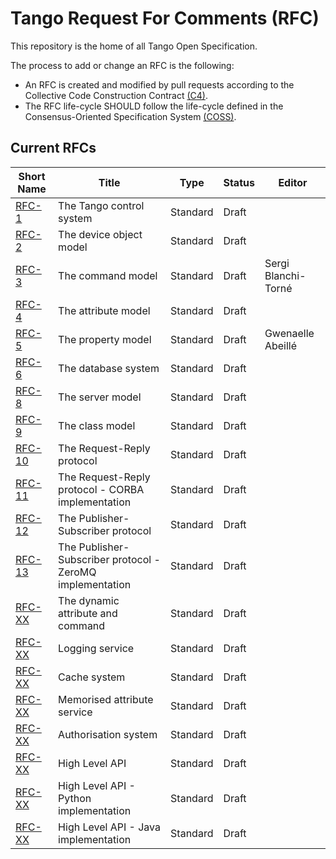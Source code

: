# Tango Request For Comments (RFC)

This repository is the home of all Tango Open Specification.

The process to add or change an RFC is the following:

- An RFC is created and modified by pull requests according to the Collective Code Construction Contract [(C4)](https://github.com/unprotocols/rfc/blob/master/1/README.md).
- The RFC life-cycle SHOULD follow the life-cycle defined in the Consensus-Oriented Specification System [(COSS)](https://github.com/unprotocols/rfc/blob/master/2/README.md).

## Current RFCs

Short Name             | Title                                                         | Type     | Status     | Editor
-----------------------|---------------------------------------------------------------|----------|------------|-------
[RFC-1](1/README.md)   | The Tango control system                                      | Standard | Draft      | 
[RFC-2](2/README.md)   | The device object model                                       | Standard | Draft      | 
[RFC-3](3/README.md)   | The command model                                             | Standard | Draft      | Sergi Blanchi-Torné
[RFC-4](4/README.md)   | The attribute model                                           | Standard | Draft      | 
[RFC-5](5/README.md)   | The property model                                            | Standard | Draft      | Gwenaelle Abeillé
[RFC-6](6/README.md)   | The database system                                           | Standard | Draft      | 
[RFC-8](8/README.md)   | The server model                                              | Standard | Draft      | 
[RFC-9](9/README.md)   | The class model                                               | Standard | Draft      | 
[RFC-10](10/README.md) | The Request-Reply protocol                                    | Standard | Draft      | 
[RFC-11](11/README.md) | The Request-Reply protocol - CORBA implementation             | Standard | Draft      | 
[RFC-12](12/README.md) | The Publisher-Subscriber protocol                             | Standard | Draft      | 
[RFC-13](13/README.md) | The Publisher-Subscriber protocol - ZeroMQ implementation     | Standard | Draft      | 
[RFC-XX](XX/README.md) | The dynamic attribute and command                             | Standard | Draft      | 
[RFC-XX](XX/README.md) | Logging service                                               | Standard | Draft      | 
[RFC-XX](XX/README.md) | Cache system                                                  | Standard | Draft      | 
[RFC-XX](XX/README.md) | Memorised attribute service                                   | Standard | Draft      | 
[RFC-XX](XX/README.md) | Authorisation system                                          | Standard | Draft      | 
[RFC-XX](XX/README.md) | High Level API                                                | Standard | Draft      | 
[RFC-XX](XX/README.md) | High Level API - Python implementation                        | Standard | Draft      | 
[RFC-XX](XX/README.md) | High Level API - Java   implementation                        | Standard | Draft      | 
